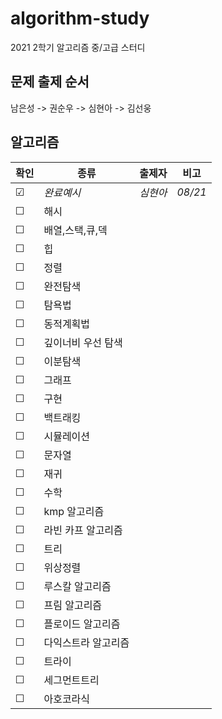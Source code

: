 # algorithm-study

2021 2학기 알고리즘 중/고급 스터디

## 문제 출제 순서
남은성 -> 권순우 -> 심현아 -> 김선웅

## 알고리즘
|          확인         |         종류       |     출제자     |    비고    |
|----------------------|-------------------|--------------|-----------|
|&#9745;| *완료예시*          | *심현아* | *08/21* |
|&#9744;| 해시               |  |  |
|&#9744;| 배열,스택,큐,덱      |  |  |
|&#9744;| 힙                |  |  |
|&#9744;| 정렬               |  |  |
|&#9744;| 완전탐색            |  |  |
|&#9744;| 탐욕법             |  |  |
|&#9744;| 동적계획법          |  |  |
|&#9744;| 깊이너비 우선 탐색    |  |  |
|&#9744;| 이분탐색            |  |  |
|&#9744;| 그래프             |  |  |
|&#9744;| 구현               |  |  |
|&#9744;| 백트래킹            |  |  |
|&#9744;| 시뮬레이션          |  |  |
|&#9744;| 문자열             |  |  |
|&#9744;| 재귀               |  |  |
|&#9744;| 수학               |  |  |
|&#9744;| kmp 알고리즘        |  |  |
|&#9744;| 라빈 카프 알고리즘    |  |  |
|&#9744;| 트리               |  |  |
|&#9744;| 위상정렬            |  |  |
|&#9744;| 루스칼 알고리즘       |  |  |
|&#9744;| 프림 알고리즘        |  |  |
|&#9744;| 플로이드 알고리즘     |  |  |
|&#9744;| 다익스트라 알고리즘    |  |  |
|&#9744;| 트라이             |  |  |
|&#9744;| 세그먼트트리         |  |  |
|&#9744;| 아호코라식          |  |  |
